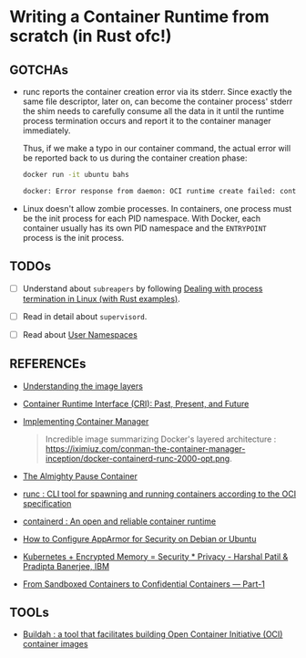 # Writing a Container Runtime from scratch (in Rust ofc!)

## GOTCHAs

- runc reports the container creation error via its stderr. Since exactly the same file descriptor, later on, can become the container process' stderr the shim needs to carefully consume all the data in it until the runtime process termination occurs and report it to the container manager immediately.

  Thus, if we make a typo in our container command, the actual error will be reported back to us during the container creation phase:

  ```sh
  docker run -it ubuntu bahs

  docker: Error response from daemon: OCI runtime create failed: container_linux.go:345: starting container process caused "exec: \"bahs\": executable file not found in $PATH": unknown
  ```

- Linux doesn't allow zombie processes. In containers, one process must be the init process for each PID namespace.
  With Docker, each container usually has its own PID namespace and the `ENTRYPOINT` process is the init process.

## TODOs

- [ ] Understand about `subreapers` by following [Dealing with process termination in Linux (with Rust examples)](https://iximiuz.com/en/posts/dealing-with-processes-termination-in-Linux/).

- [ ] Read in detail about `supervisord`.

- [ ] Read about [User Namespaces](https://kubernetes.io/docs/concepts/workloads/pods/user-namespaces/#)

## REFERENCEs

- [Understanding the image layers](https://docs.docker.com/get-started/docker-concepts/building-images/understanding-image-layers/)

- [Container Runtime Interface (CRI): Past, Present, and Future](https://www.aquasec.com/cloud-native-academy/container-security/container-runtime-interface/)

- [Implementing Container Manager](https://iximiuz.com/en/series/implementing-container-manager/)

  > Incredible image summarizing Docker's layered architecture : https://iximiuz.com/conman-the-container-manager-inception/docker-containerd-runc-2000-opt.png.

- [The Almighty Pause Container](https://www.ianlewis.org/en/almighty-pause-container)

- [runc : CLI tool for spawning and running containers according to the OCI specification](https://github.com/opencontainers/runc)
- [containerd : An open and reliable container runtime](https://github.com/containerd/containerd)

- [How to Configure AppArmor for Security on Debian or Ubuntu](https://jumpcloud.com/blog/how-to-configure-apparmor-for-security-debian-ubuntu)

- [Kubernetes + Encrypted Memory = Security \* Privacy - Harshal Patil & Pradipta Banerjee, IBM](https://www.youtube.com/watch?v=pGMdSFlD0_E)
- [From Sandboxed Containers to Confidential Containers — Part-1](https://pradiptabanerjee.medium.com/from-sandboxed-containers-to-confidential-containers-enabling-cloud-native-confidential-computing-35936fad5998)

## TOOLs

- [Buildah : a tool that facilitates building Open Container Initiative (OCI) container images](https://github.com/containers/buildah)
